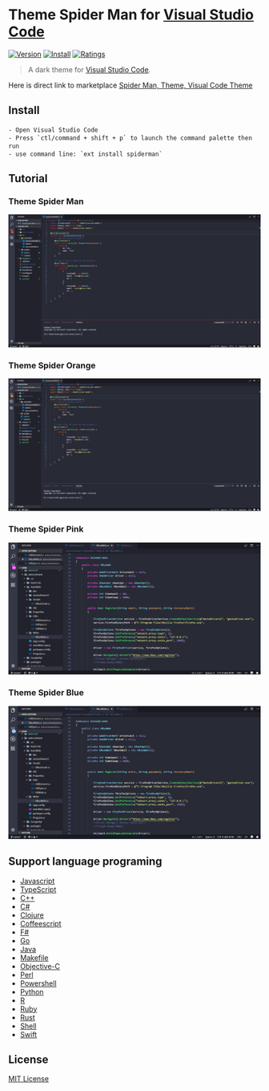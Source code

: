 # Theme Spider Man for [Visual Studio Code](http://code.visualstudio.com)

[![Version](https://vsmarketplacebadge.apphb.com/version-short/jundat95.spiderman.svg)](https://marketplace.visualstudio.com/items?itemName=jundat95.spiderman)
[![Install](https://vsmarketplacebadge.apphb.com/installs-short/jundat95.spiderman.svg)](https://marketplace.visualstudio.com/items?itemName=jundat95.spiderman)
[![Ratings](https://vsmarketplacebadge.apphb.com/rating-short/jundat95.spiderman.svg)](https://marketplace.visualstudio.com/items?itemName=jundat95.spiderman)

> A dark theme for [Visual Studio Code](http://code.visualstudio.com).

Here is direct link to marketplace [Spider Man, Theme, Visual Code Theme](https://marketplace.visualstudio.com/items?itemName=jundat95.spiderman)

## Install

    - Open Visual Studio Code
    - Press `ctl/command + shift + p` to launch the command palette then run
    - use command line: `ext install spiderman`


## Tutorial

### Theme Spider Man

![Theme Spider man](./images/spiderman1.png)

### Theme Spider Orange

![Theme Spider orange](./images/spiderman2.png)

### Theme Spider Pink

![Theme Spider pink](./images/spiderman3.png)

### Theme Spider Blue

![Theme Spider blue](./images/spiderman4.png)

## Support language programing

- [Javascript](Javascript)
- [TypeScript](TypeScript)
- [C++](#c++)
- [C#](#c-sharp)
- [Clojure](#clojure)
- [Coffeescript](#coffeescript)
- [F#](#f-sharp)
- [Go](#go)
- [Java](#java)
- [Makefile](#makefile)
- [Objective-C](#objective-c)
- [Perl](#perl)
- [Powershell](#powershell)
- [Python](#python)
- [R](#r)
- [Ruby](#ruby)
- [Rust](#rust)
- [Shell](#shell)
- [Swift](#swift)

## License

[MIT License](./LICENSE)
